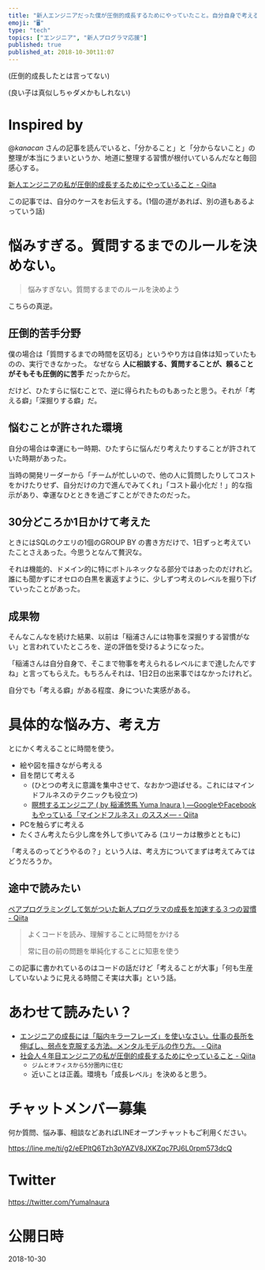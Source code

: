 ```yaml
---
title: "新人エンジニアだった僕が圧倒的成長するためにやっていたこと。自分自身で考える習慣をつける 「悩みのススメ」 。"
emoji: "🖥"
type: "tech"
topics: ["エンジニア", "新人プログラマ応援"]
published: true
published_at: 2018-10-30t11:07
---
```


(圧倒的成長したとは言ってない)

(良い子は真似しちゃダメかもしれない)

# Inspired by

@_kanacan_ さんの記事を読んでいると、「分かること」と「分からないこと」の整理が本当にうまいというか、地道に整理する習慣が根付いているんだなと毎回感心する。

[新人エンジニアの私が圧倒的成長するためにやっていること - Qiita](https://qiita.com/_kanacan_/items/d9d99e5bb0248584a6c5)

この記事では、自分のケースをお伝えする。(1個の道があれば、別の道もあるよっていう話)

# 悩みすぎる。質問するまでのルールを決めない。

>悩みすぎない。質問するまでのルールを決めよう

こちらの真逆。

## 圧倒的苦手分野

僕の場合は「質問するまでの時間を区切る」というやり方は自体は知っていたものの、実行できなかった。
なぜなら **人に相談する、質問することが、頼ることがそもそも圧倒的に苦手** だったからだ。

だけど、ひたすらに悩むことで、逆に得られたものもあったと思う。それが「考える癖」「深掘りする癖」だ。

## 悩むことが許された環境

自分の場合は幸運にも一時期、ひたすらに悩んだり考えたりすることが許されていた時期があった。

当時の開発リーダーから「チームが忙しいので、他の人に質問したりしてコストをかけたりせず、自分だけの力で進んでみてくれ」「コスト最小化だ！」的な指示があり、幸運なひとときを過ごすことができたのだった。

## 30分どころか1日かけて考えた

ときにはSQLのクエリの1個のGROUP BY の書き方だけで、1日ずっと考えていたことさえあった。今思うとなんて贅沢な。

それは機能的、ドメイン的に特にボトルネックなる部分ではあったのだけれど。誰にも聞かずにオセロの白黒を裏返すように、少しずつ考えのレベルを掘り下げていったことがあった。

## 成果物

そんなこんなを続けた結果、以前は「稲浦さんには物事を深掘りする習慣がない」と言われていたところを、逆の評価を受けるようになった。

「稲浦さんは自分自身で、そこまで物事を考えられるレベルにまで達したんですね」と言ってもらえた。もちろんそれは、1日2日の出来事ではなかったけれど。

自分でも「考える癖」がある程度、身についた実感がある。

# 具体的な悩み方、考え方

とにかく考えることに時間を使う。

- 絵や図を描きながら考える
- 目を閉じて考える
  - (ひとつの考えに意識を集中させて、なおかつ遊ばせる。これにはマインドフルネスのテクニックも役立つ)
  - [瞑想するエンジニア ( by 稲浦悠馬 Yuma Inaura ) —GoogleやFacebookもやっている「マインドフルネス」のススメ— - Qiita](https://qiita.com/YumaInaura/items/f1a55b0b342954224207)
- PCを触らずに考える
- たくさん考えたら少し席を外して歩いてみる (ユリーカは散歩とともに)


「考えるのってどうやるの？」という人は、考え方についてまずは考えてみてはどうだろうか。

## 途中で読みたい

[ペアプログラミングして気がついた新人プログラマの成長を加速する３つの習慣 - Qiita](https://qiita.com/KakkiiiiKyg/items/2d0920416a0e0187810d)

>よくコードを読み、理解することに時間をかける
>
>常に目の前の問題を単純化することに知恵を使う

この記事に書かれているのはコードの話だけど「考えることが大事」「何も生産していないように見える時間こそ実は大事」という話。

# あわせて読みたい？

- [エンジニアの成長には「脳内キラーフレーズ」を使いなさい。仕事の長所を伸ばし、弱点を克服する方法。メンタルモデルの作り方。 - Qiita](https://qiita.com/YumaInaura/items/1bcdd0ee4d331603a226)
- [社会人４年目エンジニアの私が圧倒的成長するためにやっていること - Qiita](https://qiita.com/k-boy/items/7f163525b4082f0738f7#_reference-3154bdd399546b9efca9)
  - `ジムとオフィスから5分圏内に住む`
  - 近いことは正義。環境も「成長レベル」を決めると思う。








<!-- Update From Qiita API -->

# チャットメンバー募集


何か質問、悩み事、相談などあればLINEオープンチャットもご利用ください。

https://line.me/ti/g2/eEPltQ6Tzh3pYAZV8JXKZqc7PJ6L0rpm573dcQ





# Twitter


https://twitter.com/YumaInaura


<!-- Update From Qiita API -->



# 公開日時

2018-10-30
